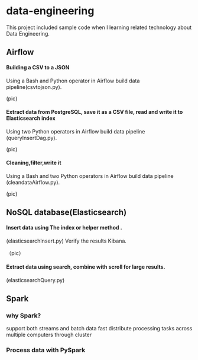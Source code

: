 # data-engineering

This project included sample code when I learning related technology about Data Engineering.
## Airflow
####  Building a CSV to a JSON  
Using a Bash and Python operator in Airflow build data pipeline(csvtojson.py).

(pic)

####  Extract data from PostgreSQL, save it as a CSV file, read and write it to  Elasticsearch index
Using  two Python operators in Airflow build data pipeline (queryInsertDag.py).

(pic)

#### Cleaning,filter,write it

Using a Bash and two Python operators in Airflow build data pipeline (cleandataAirflow.py).

(pic)


## NoSQL database(Elasticsearch) 
#### Insert data using The index or helper method .
(elasticsearchInsert.py)
Verify the results Kibana.

（pic）

#### Extract data using search, combine with scroll for large results.
 (elasticsearchQuery.py)
 
##  Spark
### why Spark?
support both streams and batch data
fast 
distribute processing tasks across multiple computers through cluster

### Process data with PySpark







